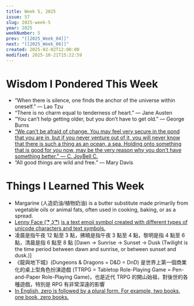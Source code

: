 ```yaml
---
title: Week 5, 2025
issue: 57
slug: 2025-week-5
year: 2025
weekNumber: 5
prev: "[[2025_Week_04]]"
next: "[[2025_Week_06]]"
created: 2025-02-02T12:00:00
modified: 2025-10-21T15:22:59
---
```


# Wisdom I Pondered This Week

* “When there is silence, one finds the anchor of the universe within oneself.” — Lao Tzu
* “There is no charm equal to tenderness of heart.” — Jane Austen
* “You can’t help getting older, but you don’t have to get old.” — George Burns
* [“We can't be afraid of change. You may feel very secure in the pond that you are in, but if you never venture out of it, you will never know that there is such a thing as an ocean, a sea. Holding onto something that is good for you now, may be the very reason why you don't have something better.” — C. JoyBell C.](https://www.goodreads.com/quotes/424700-we-can-t-be-afraid-of-change-you-may-feel-very)
* “All good things are wild and free.” — Mary Davis

# Things I Learned This Week

* Margarine (人造奶油/植物奶油) is a butter substitute made primarily from vegetable oils or animal fats, often used in cooking, baking, or as a spread.
* [Lenny Face ( ͡° ͜ʖ ͡°)](https://www.lennyfac.es/) [is a text emoji symbol created with different types of unicode characters and text symbols.](https://knowyourmeme.com/memes/%CD%A1-%CD%9C%CA%96-%CD%A1-lenny-face)
* 凌晨是指午夜 12 點至 3 點，拂曉是指午夜 3 點至 4 點，黎明是指 4 點至 6 點，清晨是指 6 點至 8 點 [Dawn → Sunrise → Sunset → Dusk (Twilight is the time period between dawn and sunrise, or between sunset and dusk.)]
* 《龍與地下城》(Dungeons \& Dragons = D\&D = DnD) 是世界上第一個商業化的桌上型角色扮演遊戲 (TTRPG = Tabletop Role-Playing Game = Pen-and-Paper Role-Playing Game)，也是近代 TRPG 的開山始祖，對後世的各種遊戲，特別是 RPG 有非常深遠的影響
* [In English, zero is followed by a plural form. For example, two books, one book, zero books.](https://english.stackexchange.com/questions/38293/why-is-zero-followed-by-a-plural-noun)
